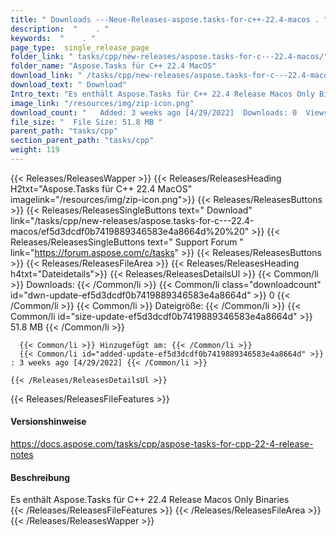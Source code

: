 ```yaml
---
title: " Downloads ---Neue-Releases-aspose.tasks-for-c++-22.4-macos . "
description:  "    . " 
keywords:  "    . " 
page_type:  single_release_page
folder_link: " tasks/cpp/new-releases/aspose.tasks-for-c---22.4-macos/"
folder_name: "Aspose.Tasks für C++ 22.4 MacOS"
download_link: " /tasks/cpp/new-releases/aspose.tasks-for-c---22.4-macos/ef5d3dcdf0b7419889346583e4a8664d"
download_text: " Download"
Intro_text: "Es enthält Aspose.Tasks für C++ 22.4 Release Macos Only Binaries"
image_link: "/resources/img/zip-icon.png"
download_count: "   Added: 3 weeks ago [4/29/2022]  Downloads: 0  Views: 5"
file_size: "  File Size: 51.8 MB "
parent_path: "tasks/cpp"
section_parent_path: "tasks/cpp"
weight: 119
---
```


{{< Releases/ReleasesWapper >}}
  {{< Releases/ReleasesHeading H2txt="Aspose.Tasks für C++ 22.4 MacOS" imagelink="/resources/img/zip-icon.png">}}
  {{< Releases/ReleasesButtons >}}
    {{< Releases/ReleasesSingleButtons text=" Download" link="/tasks/cpp/new-releases/aspose.tasks-for-c---22.4-macos/ef5d3dcdf0b7419889346583e4a8664d%20%20" >}}
    {{< Releases/ReleasesSingleButtons text=" Support Forum " link="https://forum.aspose.com/c/tasks" >}}
  {{< Releases/ReleasesButtons >}}
  {{< Releases/ReleasesFileArea >}}
    {{< Releases/ReleasesHeading h4txt="Dateidetails">}}
    {{< Releases/ReleasesDetailsUl >}}
            {{< Common/li >}} Downloads: {{< /Common/li >}}
      {{< Common/li class="downloadcount" id="dwn-update-ef5d3dcdf0b7419889346583e4a8664d" >}} 0 {{< /Common/li >}}
      {{< Common/li >}} Dateigröße: {{< /Common/li >}}
      {{< Common/li id="size-update-ef5d3dcdf0b7419889346583e4a8664d" >}} 51.8 MB {{< /Common/li >}} 


      {{< Common/li >}} Hinzugefügt am: {{< /Common/li >}}
      {{< Common/li id="added-update-ef5d3dcdf0b7419889346583e4a8664d" >}} : 3 weeks ago [4/29/2022] {{< /Common/li >}} 

    {{< /Releases/ReleasesDetailsUl >}}

  {{< Releases/ReleasesFileFeatures >}}
      <h4>Versionshinweise</h4><div> <a href="https://docs.aspose.com/tasks/cpp/aspose-tasks-for-cpp-22-4-release-notes">https://docs.aspose.com/tasks/cpp/aspose-tasks-for-cpp-22-4-release-notes</a></div><h4> Beschreibung</h4><div class="HTMLDescription"> Es enthält Aspose.Tasks für C++ 22.4 Release Macos Only Binaries</div>
  {{< /Releases/ReleasesFileFeatures >}}
 {{< /Releases/ReleasesFileArea >}}
{{< /Releases/ReleasesWapper >}}



